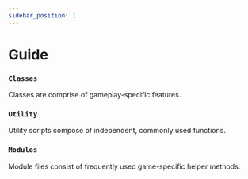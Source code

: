 ```yaml
---
sidebar_position: 1
---
```


# Guide

### `Classes`
Classes are comprise of gameplay-specific features.

### `Utility`
Utility scripts compose of independent, commonly used functions.

### `Modules`
Module files consist of frequently used game-specific helper methods.
